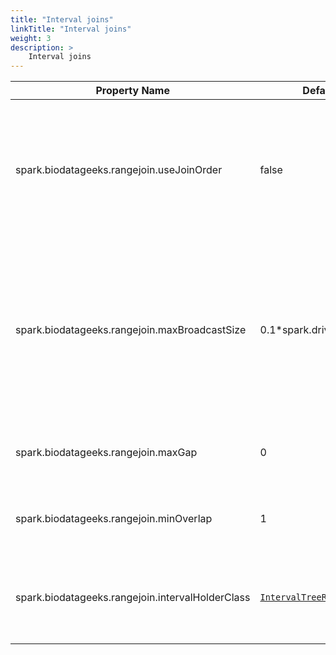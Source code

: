 ```yaml
---
title: "Interval joins"
linkTitle: "Interval joins"
weight: 3
description: >
    Interval joins
---
```


| Property Name                           | Default         | Meaning                                                                            |
|-----------------------------------------|-----------------|------------------------------------------------------------------------------------|
|spark.biodatageeks.rangejoin.useJoinOrder| false | Whether to always broadcast the right table of a join or to computer row counts and pick up the smaller one. |
|spark.biodatageeks.rangejoin.maxBroadcastSize| 0.1*spark.driver.memory| The maximum allowed size of the broadcasted intverval structure which is used by the SeQuiLa's optimizer to chose interval join [algorithm](http://biodatageeks.ii.pw.edu.pl/sequila/architecture/architecture.html#optimizations).|
|spark.biodatageeks.rangejoin.maxGap| 0 | The maximum gap between between regions |
|spark.biodatageeks.rangejoin.minOverlap| 1 | The minimal length of the overlap between regions |
|spark.biodatageeks.rangejoin.intervalHolderClass|[`IntervalTreeRedBlack`](https://github.com/biodatageeks/sequila/blob/master/src/main/scala/org/biodatageeks/sequila/rangejoins/methods/IntervalTree/IntervalTreeRedBlack.java)| [Pluggable](/sequila/docs/algorithms/join/#custom-interval-structure) mechanism for implementing custom interval structures.|